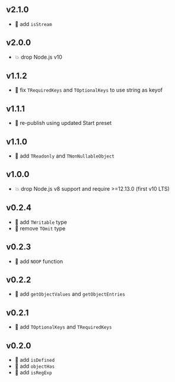 ## v2.1.0

* 🌱 add `isStream`

## v2.0.0

* 💥 drop Node.js v10

## v1.1.2

* 🐞 fix `TRequiredKeys` and `TOptionalKeys` to use string as keyof

## v1.1.1

* 🐞 re-publish using updated Start preset

## v1.1.0

* 🌱 add `TReadonly` and `TNonNullableObject`

## v1.0.0

* 💥 drop Node.js v8 support and require >=12.13.0 (first v10 LTS)

## v0.2.4

* 🐞 add `TWritable` type
* 🐞 remove `TOmit` type

## v0.2.3

* 🐞 add `NOOP` function

## v0.2.2

* 🐞 add `getObjectValues` and `getObjectEntries`

## v0.2.1

* 🐞 add `TOptionalKeys` and `TRequiredKeys`

## v0.2.0

* 🌱 add `isDefined`
* 🌱 add `objectHas`
* 🌱 add `isRegExp`
